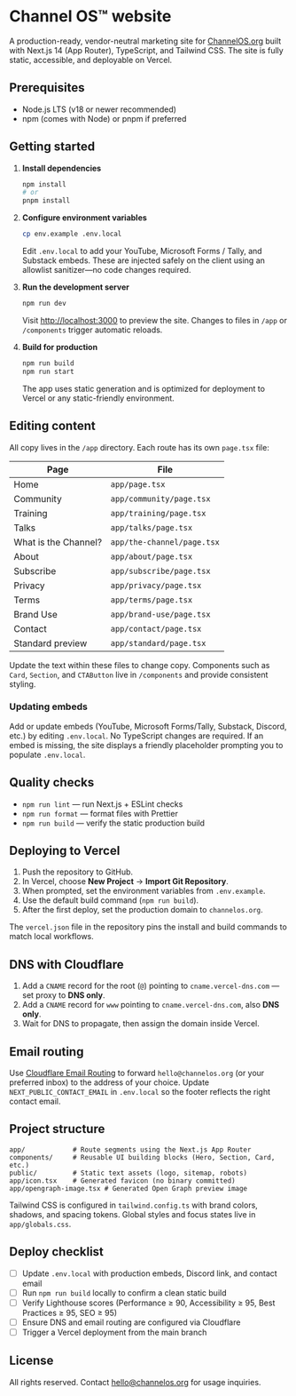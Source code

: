# Channel OS™ website

A production-ready, vendor-neutral marketing site for [ChannelOS.org](https://channelos.org) built with Next.js 14 (App Router), TypeScript, and Tailwind CSS. The site is fully static, accessible, and deployable on Vercel.

## Prerequisites

- Node.js LTS (v18 or newer recommended)
- npm (comes with Node) or pnpm if preferred

## Getting started

1. **Install dependencies**

   ```bash
   npm install
   # or
   pnpm install
   ```

2. **Configure environment variables**

   ```bash
   cp env.example .env.local
   ```

   Edit `.env.local` to add your YouTube, Microsoft Forms / Tally, and Substack embeds. These are injected safely on the client using an allowlist sanitizer—no code changes required.

3. **Run the development server**

   ```bash
   npm run dev
   ```

   Visit [http://localhost:3000](http://localhost:3000) to preview the site. Changes to files in `/app` or `/components` trigger automatic reloads.

4. **Build for production**

   ```bash
   npm run build
   npm run start
   ```

   The app uses static generation and is optimized for deployment to Vercel or any static-friendly environment.

## Editing content

All copy lives in the `/app` directory. Each route has its own `page.tsx` file:

| Page | File |
| --- | --- |
| Home | `app/page.tsx` |
| Community | `app/community/page.tsx` |
| Training | `app/training/page.tsx` |
| Talks | `app/talks/page.tsx` |
| What is the Channel? | `app/the-channel/page.tsx` |
| About | `app/about/page.tsx` |
| Subscribe | `app/subscribe/page.tsx` |
| Privacy | `app/privacy/page.tsx` |
| Terms | `app/terms/page.tsx` |
| Brand Use | `app/brand-use/page.tsx` |
| Contact | `app/contact/page.tsx` |
| Standard preview | `app/standard/page.tsx` |

Update the text within these files to change copy. Components such as `Card`, `Section`, and `CTAButton` live in `/components` and provide consistent styling.

### Updating embeds

Add or update embeds (YouTube, Microsoft Forms/Tally, Substack, Discord, etc.) by editing `.env.local`. No TypeScript changes are required. If an embed is missing, the site displays a friendly placeholder prompting you to populate `.env.local`.

## Quality checks

- `npm run lint` — run Next.js + ESLint checks
- `npm run format` — format files with Prettier
- `npm run build` — verify the static production build

## Deploying to Vercel

1. Push the repository to GitHub.
2. In Vercel, choose **New Project** → **Import Git Repository**.
3. When prompted, set the environment variables from `.env.example`.
4. Use the default build command (`npm run build`).
5. After the first deploy, set the production domain to `channelos.org`.

The `vercel.json` file in the repository pins the install and build commands to match local workflows.

## DNS with Cloudflare

1. Add a `CNAME` record for the root (`@`) pointing to `cname.vercel-dns.com` — set proxy to **DNS only**.
2. Add a `CNAME` record for `www` pointing to `cname.vercel-dns.com`, also **DNS only**.
3. Wait for DNS to propagate, then assign the domain inside Vercel.

## Email routing

Use [Cloudflare Email Routing](https://developers.cloudflare.com/email-routing/) to forward `hello@channelos.org` (or your preferred inbox) to the address of your choice. Update `NEXT_PUBLIC_CONTACT_EMAIL` in `.env.local` so the footer reflects the right contact email.

## Project structure

```
app/            # Route segments using the Next.js App Router
components/     # Reusable UI building blocks (Hero, Section, Card, etc.)
public/         # Static text assets (logo, sitemap, robots)
app/icon.tsx    # Generated favicon (no binary committed)
app/opengraph-image.tsx # Generated Open Graph preview image
```

Tailwind CSS is configured in `tailwind.config.ts` with brand colors, shadows, and spacing tokens. Global styles and focus states live in `app/globals.css`.

## Deploy checklist

- [ ] Update `.env.local` with production embeds, Discord link, and contact email
- [ ] Run `npm run build` locally to confirm a clean static build
- [ ] Verify Lighthouse scores (Performance ≥ 90, Accessibility ≥ 95, Best Practices ≥ 95, SEO ≥ 95)
- [ ] Ensure DNS and email routing are configured via Cloudflare
- [ ] Trigger a Vercel deployment from the main branch

## License

All rights reserved. Contact [hello@channelos.org](mailto:hello@channelos.org) for usage inquiries.
